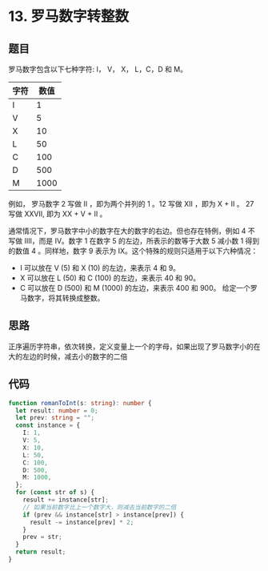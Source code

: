 # 13. 罗马数字转整数

## 题目

罗马数字包含以下七种字符: I， V， X， L，C，D 和 M。

| 字符 | 数值 |
| ---- | ---- |
| I    | 1    |
| V    | 5    |
| X    | 10   |
| L    | 50   |
| C    | 100  |
| D    | 500  |
| M    | 1000 |

例如， 罗马数字 2 写做 II ，即为两个并列的 1 。12 写做 XII ，即为 X + II 。 27 写做 XXVII, 即为 XX + V + II 。

通常情况下，罗马数字中小的数字在大的数字的右边。但也存在特例，例如 4 不写做 IIII，而是 IV。数字 1 在数字 5 的左边，所表示的数等于大数 5 减小数 1 得到的数值 4 。同样地，数字 9 表示为 IX。这个特殊的规则只适用于以下六种情况：

- I 可以放在 V (5) 和 X (10) 的左边，来表示 4 和 9。
- X 可以放在 L (50) 和 C (100) 的左边，来表示 40 和 90。
- C 可以放在 D (500) 和 M (1000) 的左边，来表示 400 和 900。
  给定一个罗马数字，将其转换成整数。

## 思路

正序遍历字符串，依次转换，定义变量上一个的字母，如果出现了罗马数字小的在大的左边的时候，减去小的数字的二倍

## 代码

```ts
function romanToInt(s: string): number {
  let result: number = 0;
  let prev: string = "";
  const instance = {
    I: 1,
    V: 5,
    X: 10,
    L: 50,
    C: 100,
    D: 500,
    M: 1000,
  };
  for (const str of s) {
    result += instance[str];
    // 如果当前数字比上一个数字大，则减去当前数字的二倍
    if (prev && instance[str] > instance[prev]) {
      result -= instance[prev] * 2;
    }
    prev = str;
  }
  return result;
}
```
